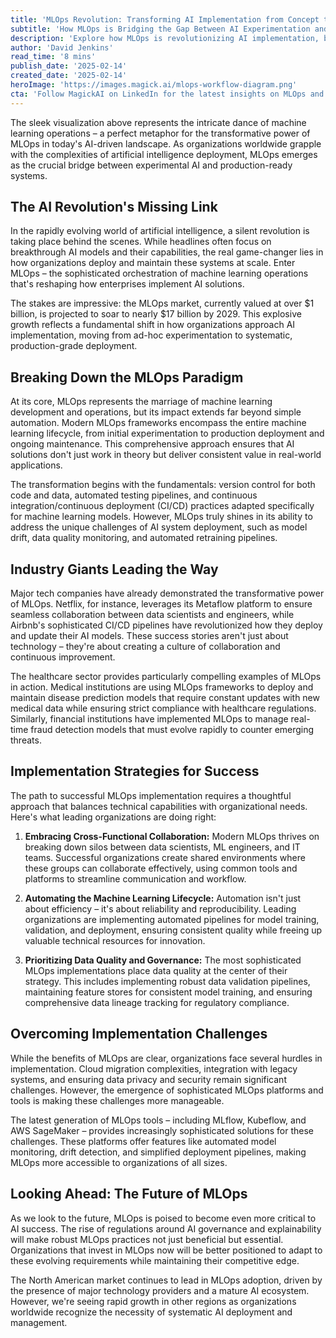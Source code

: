 ```yaml
---
title: 'MLOps Revolution: Transforming AI Implementation from Concept to Production'
subtitle: 'How MLOps is Bridging the Gap Between AI Experimentation and Production'
description: 'Explore how MLOps is revolutionizing AI implementation, bridging the gap between experimental models and production systems. Learn about market projections, implementation strategies, and how industry leaders are leveraging MLOps for success in AI deployment.'
author: 'David Jenkins'
read_time: '8 mins'
publish_date: '2025-02-14'
created_date: '2025-02-14'
heroImage: 'https://images.magick.ai/mlops-workflow-diagram.png'
cta: 'Follow MagickAI on LinkedIn for the latest insights on MLOps and AI implementation strategies.'
---
```


The sleek visualization above represents the intricate dance of machine learning operations – a perfect metaphor for the transformative power of MLOps in today's AI-driven landscape. As organizations worldwide grapple with the complexities of artificial intelligence deployment, MLOps emerges as the crucial bridge between experimental AI and production-ready systems.

## The AI Revolution's Missing Link

In the rapidly evolving world of artificial intelligence, a silent revolution is taking place behind the scenes. While headlines often focus on breakthrough AI models and their capabilities, the real game-changer lies in how organizations deploy and maintain these systems at scale. Enter MLOps – the sophisticated orchestration of machine learning operations that's reshaping how enterprises implement AI solutions.

The stakes are impressive: the MLOps market, currently valued at over $1 billion, is projected to soar to nearly $17 billion by 2029. This explosive growth reflects a fundamental shift in how organizations approach AI implementation, moving from ad-hoc experimentation to systematic, production-grade deployment.

## Breaking Down the MLOps Paradigm

At its core, MLOps represents the marriage of machine learning development and operations, but its impact extends far beyond simple automation. Modern MLOps frameworks encompass the entire machine learning lifecycle, from initial experimentation to production deployment and ongoing maintenance. This comprehensive approach ensures that AI solutions don't just work in theory but deliver consistent value in real-world applications.

The transformation begins with the fundamentals: version control for both code and data, automated testing pipelines, and continuous integration/continuous deployment (CI/CD) practices adapted specifically for machine learning models. However, MLOps truly shines in its ability to address the unique challenges of AI system deployment, such as model drift, data quality monitoring, and automated retraining pipelines.

## Industry Giants Leading the Way

Major tech companies have already demonstrated the transformative power of MLOps. Netflix, for instance, leverages its Metaflow platform to ensure seamless collaboration between data scientists and engineers, while Airbnb's sophisticated CI/CD pipelines have revolutionized how they deploy and update their AI models. These success stories aren't just about technology – they're about creating a culture of collaboration and continuous improvement.

The healthcare sector provides particularly compelling examples of MLOps in action. Medical institutions are using MLOps frameworks to deploy and maintain disease prediction models that require constant updates with new medical data while ensuring strict compliance with healthcare regulations. Similarly, financial institutions have implemented MLOps to manage real-time fraud detection models that must evolve rapidly to counter emerging threats.

## Implementation Strategies for Success

The path to successful MLOps implementation requires a thoughtful approach that balances technical capabilities with organizational needs. Here's what leading organizations are doing right:

1. **Embracing Cross-Functional Collaboration:** Modern MLOps thrives on breaking down silos between data scientists, ML engineers, and IT teams. Successful organizations create shared environments where these groups can collaborate effectively, using common tools and platforms to streamline communication and workflow.

2. **Automating the Machine Learning Lifecycle:** Automation isn't just about efficiency – it's about reliability and reproducibility. Leading organizations are implementing automated pipelines for model training, validation, and deployment, ensuring consistent quality while freeing up valuable technical resources for innovation.

3. **Prioritizing Data Quality and Governance:** The most sophisticated MLOps implementations place data quality at the center of their strategy. This includes implementing robust data validation pipelines, maintaining feature stores for consistent model training, and ensuring comprehensive data lineage tracking for regulatory compliance.

## Overcoming Implementation Challenges

While the benefits of MLOps are clear, organizations face several hurdles in implementation. Cloud migration complexities, integration with legacy systems, and ensuring data privacy and security remain significant challenges. However, the emergence of sophisticated MLOps platforms and tools is making these challenges more manageable.

The latest generation of MLOps tools – including MLflow, Kubeflow, and AWS SageMaker – provides increasingly sophisticated solutions for these challenges. These platforms offer features like automated model monitoring, drift detection, and simplified deployment pipelines, making MLOps more accessible to organizations of all sizes.

## Looking Ahead: The Future of MLOps

As we look to the future, MLOps is poised to become even more critical to AI success. The rise of regulations around AI governance and explainability will make robust MLOps practices not just beneficial but essential. Organizations that invest in MLOps now will be better positioned to adapt to these evolving requirements while maintaining their competitive edge.

The North American market continues to lead in MLOps adoption, driven by the presence of major technology providers and a mature AI ecosystem. However, we're seeing rapid growth in other regions as organizations worldwide recognize the necessity of systematic AI deployment and management.
